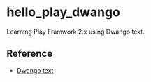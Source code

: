 # hello_play_dwango

Learning Play Framwork 2.x using Dwango text.

## Reference 

- [Dwango text](https://hexx.github.io/scala_text/introduction-of-web-application-1st-day.html)





